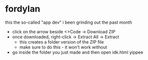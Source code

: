 # fordylan
this the so-called "app dev" i been grinding out the past month

- click on the arrow beside <>Code → Download ZIP
- once downloaded, right-click → Extract All → Extract
    - this creates a folder version of the ZIP file
    - make sure to do this - it won't work without
- go inside the folder you just made and then open idk.html
yippee
